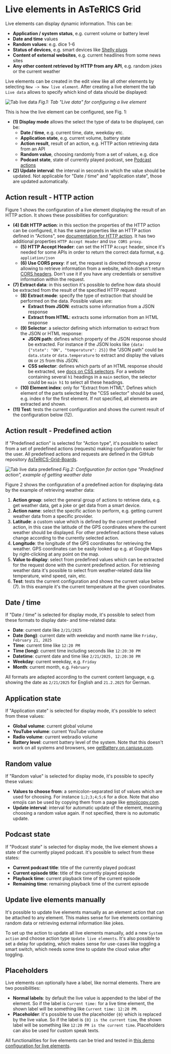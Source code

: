 # Live elements in AsTeRICS Grid

Live elements can display dynamic information. This can be:
* **Application / system status**, e.g. current volume or battery level
* **Date and time** values
* **Random values**: e.g. dice 1-6
* **Status of devices**, e.g. smart devices like [Shelly plugs](https://www.shelly.com/de/products/shelly-plug-s-gen3)
* **Content of external websites**, e.g. current headlines from some news sites
* **Any other content retrieved by HTTP from any API**, e.g. random jokes or the current weather

Live elements can be created in the edit view like all other elements by selecting `New -> New live element`.
After creating a live element the tab `Live data` allows to specify which kind of data should be displayed:

![Tab live data](./img/edit-live-element.png)
*Fig.1: Tab "Live data" for configuring a live element*

This is how the live element can be configured, see Fig. 1:
* **(1) Display mode** allows the select the type of data to be displayed, can be:
   * **Date / time**, e.g. current time, date, weekday etc.
   * **Application state**, e.g. current volume, battery state
   * **Action result**, result of an action, e.g. HTTP action retrieving data from an API
   * **Random value**, choosing randomly from a set of values, e.g. dice
   * **Podcast state**, state of currently played podcast, see [Podcast actions]()
* **(2) Update interval**: the interval in seconds in which the value should be updated. Not applicable for "Date / time" and "application state", those are updated automatically.

## Action result - HTTP action
Figure 1 shows the configuration of a live element displaying the result of an HTTP action. It shows these possibilities for configuration:
* **(4) Edit HTTP action**: in this section the properties of the HTTP action can be configured, it has the same properties like an HTTP action defined in "Actions", see [documentation for HTTP action](./05_actions.md#http-action). It has two additional properties `HTTP Accept Header` and `Use CORS proxy`.
   * **(5) HTTP Accept Header**: can set the HTTP `Accept` header, since it's needed for some APIs in order to return the correct data format, e.g. `appliation/json`
   * **(6) Use CORS proxy**: if set, the request is directed through a proxy allowing to retrieve information from a website, which doesn't return [CORS headers](https://developer.mozilla.org/en-US/docs/Web/HTTP/CORS). Don't use it if you have any credentials or sensitive information within the request.
* **(7) Extract data**: in this section it's possible to define how data should be extracted from the result of the specified HTTP request
   * **(8) Extract mode**: specify the type of extraction that should be performed on the data. Possible values are:
      * **Extract from JSON**: extracts some information from a JSON response
      * **Extract from HTML**: extracts some information from an HTML response
   * **(9) Selector**: a selector defining which information to extract from the JSON or HTML response:
      * **JSON path**: defines which property of the JSON response should be extracted. For instance if the JSON looks like `{data: {"state": "ON", "temperature": 25}}` the "JSON path" could be `data.state` or `data.temperature` to extract and display the values `ON` or `25` from this JSON.
      * **CSS selector**: defines which parts of an HTML response should be extracted, see [docs on CSS selectors](https://developer.mozilla.org/en-US/docs/Web/CSS/CSS_selectors). For a website containing several `h1` headings in a `main` section, the selector could be `main h1` to select all these headings.
   * **(10) Element index**: only for "Extract from HTML". Defines which element of the parts selected by the "CSS selector" should be used, e.g. index `0` for the first element. If not specified, all elements are extracted and shown.
* **(11) Test**: tests the current configuration and shows the current result of the configuration below (12).

## Action result - Predefined action
If "Predefined action" is selected for "Action type", it's possible to select from a set of predefined actions (requests) making configuration easier for the user. All predefined actions and requests are defined in the GitHub repository [AsTeRICS-Grid-Boards](https://github.com/asterics/AsTeRICS-Grid-Boards/).

![Tab live data predefined](./img/edit-live-element-predefined.png)
*Fig.2: Configuration for action type "Predefined action", example of getting weather data*

Figure 2 shows the configuration of a predefined action for displaying data by the example of retrieving weather data:
1. **Action group**: select the general group of actions to retrieve data, e.g. get weather data, get a joke or get data from a smart device.
2. **Action name**: select the specific action to perform, e.g. getting current weather data from a specific provider.
3. **Latitude**: a custom value which is defined by the current predefined action, in this case the latitude of the GPS coordinates where the current weather should be displayed. For other predefined actions these values change according to the currently selected action.
4. **Longitude**: the longitude of the GPS coordinates for retrieving the weather. GPS coordinates can be easily looked up e.g. at Google Maps by right-clicking at any point on the map.
5. **Value to display**: select from predefined values which can be extracted for the request done with the current predefined action. For retrieving weather data it's possible to select from weather-related data like temperature, wind speed, rain, etc.
6. **Test**: tests the current configuration and shows the current value below (7). In this example it's the current temperature at the given coordinates.

## Date / time
If "Date / time" is selected for display mode, it's possible to select from these formats to display date- and time-related data:
* **Date**: current date like `2/21/2025`
* **Date (long)**: current date with weekday and month name like `Friday, February 21, 2025` 
* **Time**: current time like `12:20 PM`
* **Time (long)**: current time including seconds like `12:20:30 PM`
* **Datetime**: current date and time like `2/21/2025, 12:20:30 PM`
* **Weekday**: current weekday, e.g. `Friday` 
* **Month**: current month, e.g. `February`

All formats are adapted according to the current content language, e.g. showing the date as `2/21/2025` for English and `21.2.2025` for German.

## Application state
If "Application state" is selected for display mode, it's possible to select from these values:
* **Global volume**: current global volume 
* **YouTube volume**: current YouTube volume 
* **Radio volume**: current webradio volume 
* **Battery level**: current battery level of the system. Note that this doesn't work on all systems and browsers, see [getBattery on caniuse.com](https://caniuse.com/mdn-api_navigator_getbattery).

## Random value
If "Random value" is selected for display mode, it's possible to specify these values:
* **Values to choose from**: a semicolon-separated list of values which are used for choosing. For instance `1;2;3;4;5;6` for a dice. Note that also emojis can be used by copying them from a page like [emojicopy.com](https://emojicopy.com/).
* **Update interval**: interval for automatic update of the element, meaning choosing a random value again. If not specified, there is no automatic update.

## Podcast state
If "Podcast state" is selected for display mode, the live element shows a state of the currently played podcast. It's possible to select from these states:
* **Current podcast title**: title of the currently played podcast
* **Current episode title**: title of the currently played episode
* **Playback time**: current playback time of the current episode
* **Remaining time**: remaining playback time of the current episode

## Update live elements manually
It's possible to update live elements manually as an element action that can be attached to any element. This makes sense for live elements containing random data or retrieving external information like jokes.

To set up the action to update all live elements manually, add a new `System action` and choose action type `Update live elements`. It's also possible to set a delay for updating, which makes sense for use-cases like toggling a smart switch, which needs some time to update the cloud value after toggling.

## Placeholders
Live elements can optionally have a label, like normal elements. There are two possibilities:
* **Normal labels**: by default the live value is appended to the label of the element. So if the label is `Current time:` for a live time element, the shown label will be something like `Current time: 12:20 PM`.
* **Placeholder**: it's possible to use the placeholder `{0}` which is replaced by the live value. So if the label is `{0} is the current time`, the shown label will be something like `12:20 PM is the current time`. Placeholders can also be used for custom speak texts.

All functionalities for live elements can be tried and tested in [this demo configuration for live elements](https://grid.asterics.eu/?gridset_filename=live-element-demos.grd.json).